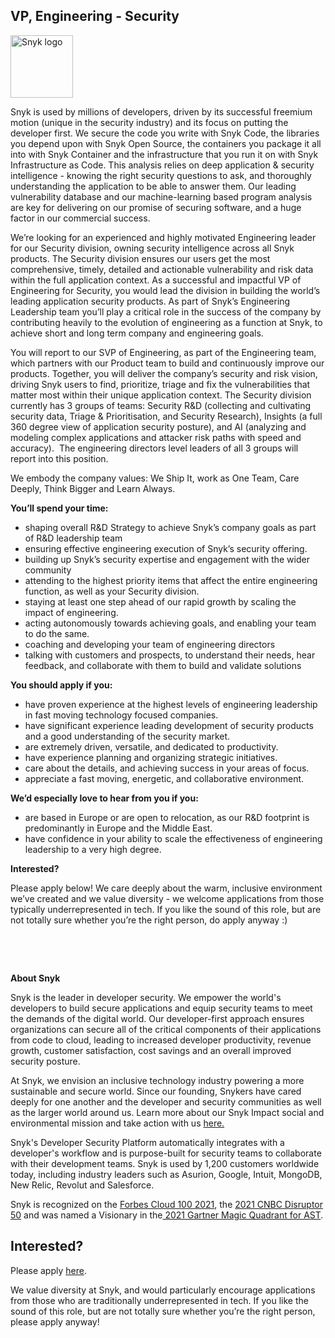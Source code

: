 VP, Engineering - Security
---

<img src="https://res.cloudinary.com/snyk/image/upload/v1537345894/press-kit/brand/logo-black.png" width="100" alt="Snyk logo" />

<p><span style="font-weight: 400;">Snyk is used by millions of developers, driven by its successful freemium motion (unique in the security industry) and its focus on putting the developer first. We secure the code you write with Snyk Code, the libraries you depend upon with Snyk Open Source, the containers you package it all into with Snyk Container and the infrastructure that you run it on with Snyk Infrastructure as Code. This analysis relies on deep application &amp; security intelligence - knowing the right security questions to ask, and thoroughly understanding the application to be able to answer them. Our leading vulnerability database and our machine-learning based program analysis are key for delivering on our promise of securing software, and a huge factor in our commercial success.</span></p>
<p><span style="font-weight: 400;">We’re looking for an experienced and highly motivated Engineering leader for our Security division, owning security intelligence across all Snyk products. The Security division ensures our users get the most comprehensive, timely, detailed and actionable vulnerability and risk data within the full application context. As a successful and impactful VP of Engineering for Security, you would lead the division in building the world’s leading application security products. As part of Snyk’s Engineering Leadership team you’ll play a critical role in the success of the company by contributing heavily to the evolution of engineering as a function at Snyk, to achieve short and long term company and engineering goals.&nbsp;</span></p>
<p><span style="font-weight: 400;">You will report to our SVP of Engineering, as part of the Engineering team, which partners with our Product team to build and continuously improve our products. Together, you will deliver the company’s security and risk vision, driving Snyk users to find, prioritize, triage and fix the vulnerabilities that matter most within their unique application context. The Security division currently has 3 groups of teams: Security R&amp;D (collecting and cultivating security data, Triage &amp; Prioritisation, and Security Research), Insights (a full 360 degree view of application security posture), and AI (analyzing and modeling complex applications and attacker risk paths with speed and accuracy).&nbsp; The engineering directors level leaders of all 3 groups will report into this position.</span></p>
<p><span style="font-weight: 400;">We embody the company values: We Ship It, work as One Team, Care Deeply, Think Bigger and Learn Always.&nbsp;</span></p>
<p><strong>You’ll spend your time:</strong></p>
<ul>
<li style="font-weight: 400;"><span style="font-weight: 400;">shaping overall R&amp;D Strategy to achieve Snyk’s company goals as part of R&amp;D leadership team</span></li>
<li style="font-weight: 400;"><span style="font-weight: 400;">ensuring effective engineering execution of </span><span style="font-weight: 400;">Snyk’s security offering</span><span style="font-weight: 400;">.</span></li>
<li style="font-weight: 400;"><span style="font-weight: 400;">building up Snyk’s security expertise and engagement with the wider community</span></li>
<li style="font-weight: 400;"><span style="font-weight: 400;">attending to the highest priority items that affect the entire engineering function, as well as your Security division.</span></li>
<li style="font-weight: 400;"><span style="font-weight: 400;">staying at least one step ahead of our rapid growth by scaling the impact of engineering.</span></li>
<li style="font-weight: 400;"><span style="font-weight: 400;">acting autonomously towards achieving goals, and enabling your team to do the same.</span></li>
<li style="font-weight: 400;"><span style="font-weight: 400;">coaching and developing your team of engineering directors</span></li>
<li style="font-weight: 400;"><span style="font-weight: 400;">talking with customers and prospects, to understand their needs, hear feedback, and collaborate with them to build and validate solutions</span></li>
</ul>
<p><strong>You should apply if you:</strong></p>
<ul>
<li style="font-weight: 400;"><span style="font-weight: 400;">have proven experience at the highest levels of engineering leadership in fast moving technology focused companies.</span></li>
<li style="font-weight: 400;"><span style="font-weight: 400;">have significant experience leading development of security products and a good understanding of the security market.</span></li>
<li style="font-weight: 400;"><span style="font-weight: 400;">are extremely driven, versatile, and dedicated to productivity.</span></li>
<li style="font-weight: 400;"><span style="font-weight: 400;">have experience planning and organizing strategic initiatives.</span></li>
<li style="font-weight: 400;"><span style="font-weight: 400;">care about the details, and achieving success in your areas of focus.</span></li>
<li style="font-weight: 400;"><span style="font-weight: 400;">appreciate a fast moving, energetic, and collaborative environment.&nbsp;</span></li>
</ul>
<p><strong>We’d especially love to hear from you if you:</strong></p>
<ul>
<li style="font-weight: 400;"><span style="font-weight: 400;">are based in Europe or are open to relocation, as our R&amp;D footprint is predominantly in Europe and the Middle East.</span></li>
<li style="font-weight: 400;"><span style="font-weight: 400;">have confidence in your ability to scale the effectiveness of engineering leadership to a very high degree.</span></li>
</ul>
<p><strong>Interested?</strong></p>
<p><span style="font-weight: 400;">Please apply below! We care deeply about the warm, inclusive environment we’ve created and we value diversity - we welcome applications from those typically underrepresented in tech. If you like the sound of this role, but are not totally sure whether you’re the right person, do apply anyway :)</span></p>
<p>&nbsp;</p>
<p>&nbsp;</p><div class="content-conclusion"><p><strong>About Snyk</strong></p>
<p><span style="font-weight: 400;">Snyk is the leader in developer security. We empower the world's developers to build secure applications and equip security teams to meet the demands of the digital world. Our developer-first approach ensures organizations can secure all of the critical components of their applications from code to cloud, leading to increased developer productivity, revenue growth, customer satisfaction, cost savings and an overall improved security posture.&nbsp;</span></p>
<p><span style="font-weight: 400;">At Snyk, we envision an inclusive technology industry powering a more sustainable and secure world.</span> <span style="font-weight: 400;">Since our founding, Snykers have cared deeply for one another and the developer and security communities as well as the larger world around us. Learn more about our Snyk Impact social and environmental mission and take action with us </span><a href="https://snyk.io/about/snyk-impact/"><span style="font-weight: 400;">here.</span></a></p>
<p><span style="font-weight: 400;">Snyk's Developer Security Platform automatically integrates with a developer's workflow and is purpose-built for security teams to collaborate with their development teams. Snyk is used by 1,200 customers worldwide today, including industry leaders such as Asurion, Google, Intuit, MongoDB, New Relic, Revolut and Salesforce.</span></p>
<p><span style="font-weight: 400;">Snyk is recognized on the </span><a href="https://www.forbes.com/cloud100/#6f24b5ba5f94"><span style="font-weight: 400;">Forbes Cloud 100 2021</span></a><span style="font-weight: 400;">, the </span><a href="https://www.cnbc.com/2021/05/25/these-are-the-2021-cnbc-disruptor-50-companies.html"><span style="font-weight: 400;">2021 CNBC Disruptor 50</span></a><span style="font-weight: 400;"> and was named a Visionary in the</span><a href="https://snyk.io/blog/snyk-visionary-2021-gartner-magic-quadrant-for-ast/"><span style="font-weight: 400;"> 2021 Gartner Magic Quadrant for AST</span></a><span style="font-weight: 400;">.</span></p></div>

Interested?
---

Please apply [here](https://boards.greenhouse.io/snyk/jobs/6169321002#app).

We value diversity at Snyk, and would particularly encourage applications from those who are traditionally underrepresented in tech.
If you like the sound of this role, but are not totally sure whether you’re the right person, please apply anyway!
